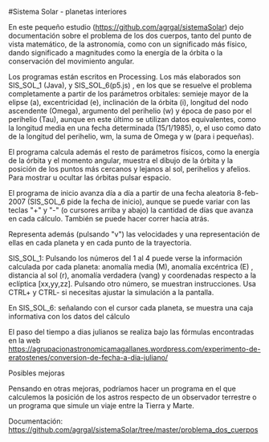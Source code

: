 
#Sistema Solar - planetas interiores

En este pequeño estudio (https://github.com/agrgal/sistemaSolar) dejo documentación sobre el problema de los dos cuerpos, tanto del punto de vista matemático, de la astronomía, como con un significado más físico, dando significado a magnitudes como la energía de la órbita o la conservación del movimiento angular.

Los programas están escritos en Processing. Los más elaborados son SIS_SOL_1 (Java),  y SIS_SOL_6(p5.js) , en los que se resuelve el problema completamente a partir de los parámetros orbitales: semieje mayor de la elipse (a), excentricidad (e), inclinación de la órbita (i), longitud del nodo ascendente (Omega), argumento del perihelio (w) y época de paso por el perihelio (Tau), aunque en este último se utilizan datos equivalentes, como la longitud media en una fecha determinada (15/1/1985), o, el uso como dato de la longitud del perihelio, wm, la suma de Omega y w (para i pequeñas).

El programa calcula además el resto de parámetros físicos, como la energía de la órbita y el momento angular, muestra el dibujo de la órbita y la posición de los puntos más cercanos y lejanos al sol, perihelios y afelios. Para mostrar u ocultar las órbitas pulsar espacio.

El programa de inicio avanza día a día a partir de una fecha aleatoria 8-feb-2007 (SIS_SOL_6 pide la fecha de inicio), aunque se puede variar con las teclas "+" y "-" (o cursores arriba y abajo) la cantidad de días que avanza en cada cálculo. También se puede hacer correr hacia atrás.

Representa además (pulsando "v") las velocidades y una representación de ellas en cada planeta y en cada punto de la trayectoria.

SIS_SOL_1: Pulsando los números del 1 al 4 puede verse la información calculada por cada planeta: anomalía media (M), anomalía excéntrica (E) , distancia al sol (r), anomalía verdadera (vang) y coordenadas respecto a la eclíptica [xx,yy,zz]. Pulsando otro número, se muestran instrucciones. Usa CTRL+ y CTRL- si necesitas ajustar la simulación a la pantalla.

En SIS_SOL_6: señalando con el cursor cada planeta, se muestra una caja informativa con los datos del cálculo

El paso del tiempo a dias julianos se realiza bajo las fórmulas encontradas en la web https://agrupacionastronomicamagallanes.wordpress.com/experimento-de-eratostenes/conversion-de-fecha-a-dia-juliano/

Posibles mejoras

Pensando en otras mejoras, podríamos hacer un programa en el que calculemos la posición de los astros respecto de un observador terrestre o un programa que simule un viaje entre la Tierra y Marte.

Documentación: https://github.com/agrgal/sistemaSolar/tree/master/problema_dos_cuerpos

